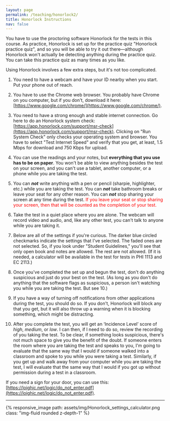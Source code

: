```yaml
---
layout: page
permalink: /teaching/honorlock2/
title: Honorlock Instructions
nav: false
---
```



You have to use the proctoring software Honorlock for the tests in this course. As practice, Honorlock is set up for the practice quiz "Honorlock practice quiz", and so you will be able to try it out there—although Honorlock won't actually be detecting anything during the practice quiz. You can take this practice quiz as many times as you like.

Using Honorlock involves a few extra steps, but it's not too complicated.

1. You need to have a webcam and have your ID nearby when you start. Put your phone out of reach.

2. You have to use the Chrome web browser. You probably have Chrome on you computer, but if you don't, download it here: [https://www.google.com/chrome/](https://www.google.com/chrome/).

3. You need to have a strong enough and stable internet connection. Go here to do an Honorlock system check: [https://app.honorlock.com/support/msr-check](https://app.honorlock.com/support/msr-check). Clicking on "Run System Check" only checks your operating system and browser. You have to select "Test Internet Speed" and verify that you get, at least, 1.5 Mbps for download and 750 Kbps for upload.

4. You can use the readings and your notes, but **everything that you use has to be on paper**. You won't be able to view anything besides the test on your screen, and you can't use a tablet, another computer, or a phone while you are taking the test.

5. You can **_not_** write anything with a pen or pencil (sharpie, highlighter, etc.) while you are taking the test. You can **_not_** take bathroom breaks or leave your seat for any other reason. You can **_not_** stop sharing your screen at any time during the test. 
<span style="color:red">If you leave your seat or stop sharing your screen, then that will be counted as the completion of your test.</span>

6. Take the test in a quiet place where you are alone. The webcam will record video and audio, and, like any other test, you can't talk to anyone while you are taking it.

7. Below are all of the settings if you're curious. The darker blue circled checkmarks indicate the settings that I've selected. The faded ones are not selected. So, if you look under "Student Guidelines," you'll see that only open book and notes are allowed. The rest are not allowed. (If it is needed, a calculator will be available in the test for tests in PHI 1113 and EC 2113.)

8. Once you've completed the set up and begun the test, don't do anything suspicious and just do your best on the test. (As long as you don't do anything that the software flags as suspicious, a person isn't watching you while you are taking the test. But see 10.)

9. If you have a way of turning off notifications from other applications during the test, you should do so. If you don't, Honorlock will block any that you get, but it will also throw up a warning when it is blocking something, which might be distracting. 

10. After you complete the test, you will get an ‘Incidence Level’ score of _high_, _medium_, or _low_. I can then, if I need to do so, review the recording of you taking the test. To be clear, if something looks suspicious, there's not much space to give you the benefit of the doubt. If someone enters the room where you are  taking the test and speaks to you, I'm going to evaluate that the same way that I would if someone walked into a classroom and spoke to you while you were taking a test. Similarly, if you get up and walk away from your computer while you are taking the test, I will evaluate that the same way that I would if you got up without permission during a test in a classroom. 

If you need a sign for your door, you can use this: [https://loighic.net/logic/do_not_enter.pdf](https://loighic.net/logic/do_not_enter.pdf).

<hr>
<div class="container">
<div class="row">
	<div class="col-lg-12">
		{% responsive_image path: assets/img/Honorlock_settings_calculator.png class: "img-fluid rounded z-depth-1" %}
	</div>
</div>
<div class="caption">
</div>
</div>